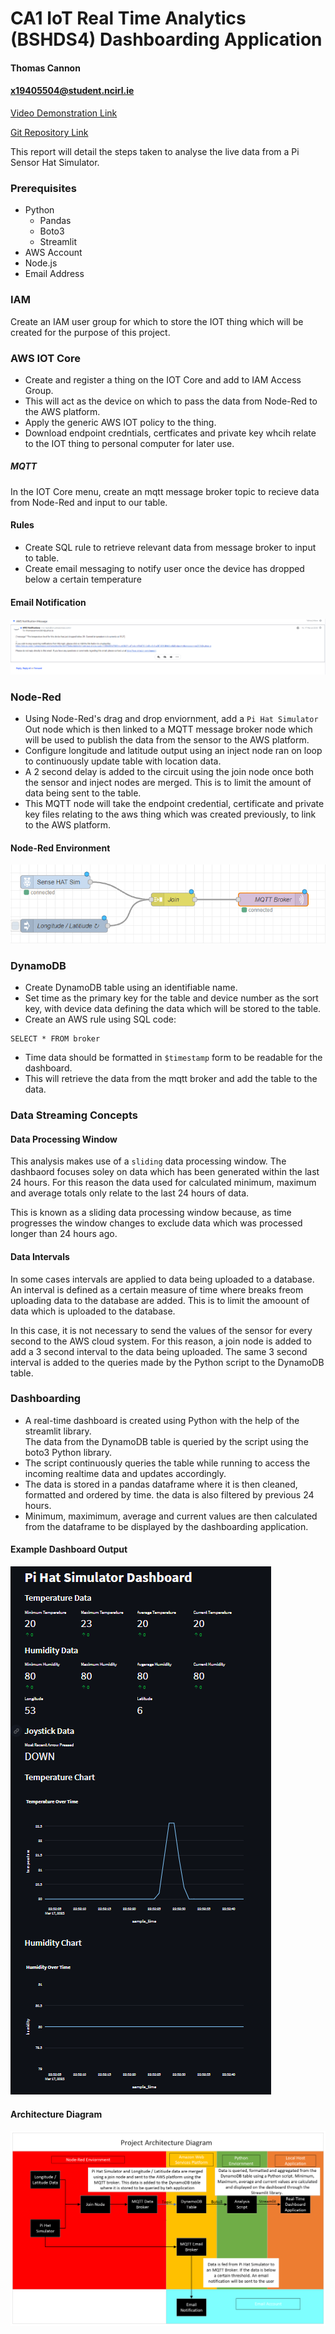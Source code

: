 # CA1 IoT Real Time Analytics (BSHDS4) Dashboarding Application
#### Thomas Cannon
#### x19405504@student.ncirl.ie

[Video Demonstration Link](https://youtu.be/KOmfaQE1NGE)

[Git Repository Link](https://github.com/TCannonx/IOT_CA1)

This report will detail the steps taken to analyse the live data from a Pi Sensor Hat Simulator.

### Prerequisites

* Python
  * Pandas
  * Boto3
  * Streamlit
* AWS Account
* Node.js
* Email Address

### IAM
Create an IAM user group for which to store the IOT thing which will be created for the purpose of this project.

### AWS IOT Core
* Create and register a thing on the IOT Core and add to IAM Access Group.
* This will act as the device on which to pass the data from Node-Red to the AWS platform.
* Apply the generic AWS IOT policy to the thing.
* Download endpoint credntials, certficates and private key whcih relate to the IOT thing to personal computer for later use.

##### MQTT
In the IOT Core menu, create an mqtt message broker topic to recieve data from Node-Red and input to our table.

#### Rules
* Create SQL rule to retrieve relevant data from message broker to input to table.
* Create email messaging to notify user once the device has dropped below a certain temperature

#### Email Notification
![Alt text](https://github.com/TCannonx/IOT_CA1/blob/main/images/Email%20Notification.png "Email Notification")

### Node-Red
* Using Node-Red's drag and drop enviornment, add a ```Pi Hat Simulator``` Out node which is then linked to a MQTT message broker node which will be used
to publish the data from the sensor to the AWS platform.
* Configure longitude and latitude output using an inject node ran on loop to continuously update table with location data.
* A 2 second delay is added to the circuit using the join node once both the sensor and inject nodes are merged. This is to limit the amount of data
being sent to the table. 
* This MQTT node will take the endpoint credential, certificate and private key files relating to the aws thing which was created previously, to link to the
AWS platform.

#### Node-Red Environment
![Alt text](https://github.com/TCannonx/IOT_CA1/blob/main/images/Node-Red%20Screenshot.png "Node-Red Environment")

### DynamoDB
* Create DynamoDB table using an identifiable name.
* Set time as the primary key for the table and device number as the sort key, with device data defining the data which will be stored to the table.
* Create an AWS rule using SQL code:
```
SELECT * FROM broker
```

* Time data should be formatted in ```$timestamp``` form to be readable for the dashboard.
* This will retrieve the data from the mqtt broker and add the table to the data.

### Data Streaming Concepts
#### Data Processing Window
This analysis makes use of a ```sliding``` data processing window. The dashbaord focuses soley on data which has been generated within the last
24 hours. For this reason the data used for calculated minimum, maximum and average totals only relate to the last 24 hours of data. 
  
This is known as a sliding data processing window because, as time progresses the window changes to exclude data which was processed 
longer than 24 hours ago.

#### Data Intervals
In some cases intervals are applied to data being uploaded to a database. An interval is defined as a certain measure of time where breaks freom uploading
data to the database are added. This is to limit the amoount of data which is uploaded to the database.  
  
In this case, it is not necessary to send the values of the sensor for every second to the AWS cloud system. For this reason, a join node is added to
add a 3 second interval to the data being uploaded. The same 3 second interval is added to the queries made by the Python script to the DynamoDB table.

### Dashboarding
* A real-time dashboard is created using Python with the help of the streamlit library.  
The data from the DynamoDB table is queried by the script using the boto3 Python library.
* The script continuously queries the table while running to access the incoming realtime data and updates accordingly.
* The data is stored in a pandas dataframe where it is then cleaned, formatted and ordered by time. the data is also filtered by previous 24 hours.
* Minimum, maximimum, average and current values are then calculated from the dataframe to be displayed by the dashboarding application.

#### Example Dashboard Output
![Alt text](https://github.com/TCannonx/IOT_CA1/blob/main/images/Dashboard%20Screenshot.png "Example Dashboard Output")

#### Architecture Diagram
![Alt text](https://github.com/TCannonx/IOT_CA1/blob/main/images/Architecture%20Diagram.png "Architecture Diagram")


